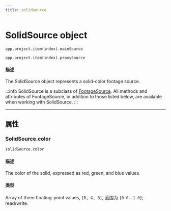 ```yaml
---
title: solidsource
---
```

# SolidSource object

`app.project.item(index).mainSource`

`app.project.item(index).proxySource`

#### 描述

The SolidSource object represents a solid-color footage source.

:::info
SolidSource is a subclass of [FootageSource](../footagesource). All methods and attributes of FootageSource, in addition to those listed below, are available when working with SolidSource.
:::

---

## 属性

### SolidSource.color

`solidSource.color`

#### 描述

The color of the solid, expressed as red, green, and blue values.

#### 类型

Array of three floating-point values, `[R, G, B]`, 范围为 `[0.0..1.0]`; read/write.
